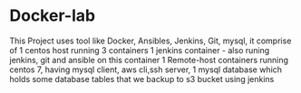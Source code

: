 # Docker-lab
This Project uses tool like Docker, Ansibles, Jenkins, Git, mysql, 
it comprise of 1 centos host running 3 containers
1 jenkins container - also runing jenkins, git and ansible on this container
1 Remote-host containers running centos 7, having mysql client, aws cli,ssh server,
1 mysql database which holds some database tables that we backup to s3 bucket using jenkins

